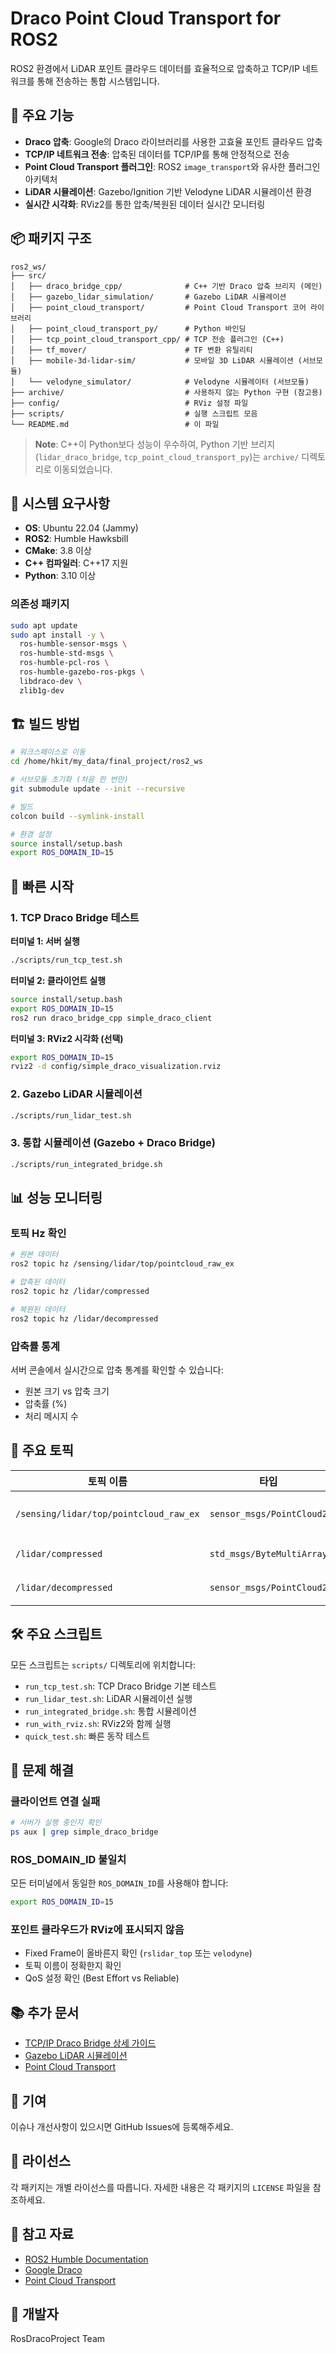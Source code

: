 # Draco Point Cloud Transport for ROS2

ROS2 환경에서 LiDAR 포인트 클라우드 데이터를 효율적으로 압축하고 TCP/IP 네트워크를 통해 전송하는 통합 시스템입니다.

## 🚀 주요 기능

- **Draco 압축**: Google의 Draco 라이브러리를 사용한 고효율 포인트 클라우드 압축
- **TCP/IP 네트워크 전송**: 압축된 데이터를 TCP/IP를 통해 안정적으로 전송
- **Point Cloud Transport 플러그인**: ROS2 `image_transport`와 유사한 플러그인 아키텍처
- **LiDAR 시뮬레이션**: Gazebo/Ignition 기반 Velodyne LiDAR 시뮬레이션 환경
- **실시간 시각화**: RViz2를 통한 압축/복원된 데이터 실시간 모니터링

## 📦 패키지 구조

```
ros2_ws/
├── src/
│   ├── draco_bridge_cpp/              # C++ 기반 Draco 압축 브리지 (메인)
│   ├── gazebo_lidar_simulation/       # Gazebo LiDAR 시뮬레이션
│   ├── point_cloud_transport/         # Point Cloud Transport 코어 라이브러리
│   ├── point_cloud_transport_py/      # Python 바인딩
│   ├── tcp_point_cloud_transport_cpp/ # TCP 전송 플러그인 (C++)
│   ├── tf_mover/                      # TF 변환 유틸리티
│   ├── mobile-3d-lidar-sim/           # 모바일 3D LiDAR 시뮬레이션 (서브모듈)
│   └── velodyne_simulator/            # Velodyne 시뮬레이터 (서브모듈)
├── archive/                           # 사용하지 않는 Python 구현 (참고용)
├── config/                            # RViz 설정 파일
├── scripts/                           # 실행 스크립트 모음
└── README.md                          # 이 파일
```

> **Note**: C++이 Python보다 성능이 우수하여, Python 기반 브리지(`lidar_draco_bridge`, `tcp_point_cloud_transport_py`)는 `archive/` 디렉토리로 이동되었습니다.

## 🔧 시스템 요구사항

- **OS**: Ubuntu 22.04 (Jammy)
- **ROS2**: Humble Hawksbill
- **CMake**: 3.8 이상
- **C++ 컴파일러**: C++17 지원
- **Python**: 3.10 이상

### 의존성 패키지

```bash
sudo apt update
sudo apt install -y \
  ros-humble-sensor-msgs \
  ros-humble-std-msgs \
  ros-humble-pcl-ros \
  ros-humble-gazebo-ros-pkgs \
  libdraco-dev \
  zlib1g-dev
```

## 🏗️ 빌드 방법

```bash
# 워크스페이스로 이동
cd /home/hkit/my_data/final_project/ros2_ws

# 서브모듈 초기화 (처음 한 번만)
git submodule update --init --recursive

# 빌드
colcon build --symlink-install

# 환경 설정
source install/setup.bash
export ROS_DOMAIN_ID=15
```

## 🎯 빠른 시작

### 1. TCP Draco Bridge 테스트

**터미널 1: 서버 실행**
```bash
./scripts/run_tcp_test.sh
```

**터미널 2: 클라이언트 실행**
```bash
source install/setup.bash
export ROS_DOMAIN_ID=15
ros2 run draco_bridge_cpp simple_draco_client
```

**터미널 3: RViz2 시각화 (선택)**
```bash
export ROS_DOMAIN_ID=15
rviz2 -d config/simple_draco_visualization.rviz
```

### 2. Gazebo LiDAR 시뮬레이션

```bash
./scripts/run_lidar_test.sh
```

### 3. 통합 시뮬레이션 (Gazebo + Draco Bridge)

```bash
./scripts/run_integrated_bridge.sh
```

## 📊 성능 모니터링

### 토픽 Hz 확인
```bash
# 원본 데이터
ros2 topic hz /sensing/lidar/top/pointcloud_raw_ex

# 압축된 데이터
ros2 topic hz /lidar/compressed

# 복원된 데이터
ros2 topic hz /lidar/decompressed
```

### 압축률 통계
서버 콘솔에서 실시간으로 압축 통계를 확인할 수 있습니다:
- 원본 크기 vs 압축 크기
- 압축률 (%)
- 처리 메시지 수

## 🔌 주요 토픽

| 토픽 이름 | 타입 | 설명 |
|----------|------|------|
| `/sensing/lidar/top/pointcloud_raw_ex` | `sensor_msgs/PointCloud2` | 원본 LiDAR 데이터 |
| `/lidar/compressed` | `std_msgs/ByteMultiArray` | 압축된 데이터 |
| `/lidar/decompressed` | `sensor_msgs/PointCloud2` | 복원된 데이터 |

## 🛠️ 주요 스크립트

모든 스크립트는 `scripts/` 디렉토리에 위치합니다:

- `run_tcp_test.sh`: TCP Draco Bridge 기본 테스트
- `run_lidar_test.sh`: LiDAR 시뮬레이션 실행
- `run_integrated_bridge.sh`: 통합 시뮬레이션
- `run_with_rviz.sh`: RViz2와 함께 실행
- `quick_test.sh`: 빠른 동작 테스트

## 🐛 문제 해결

### 클라이언트 연결 실패
```bash
# 서버가 실행 중인지 확인
ps aux | grep simple_draco_bridge
```

### ROS_DOMAIN_ID 불일치
모든 터미널에서 동일한 `ROS_DOMAIN_ID`를 사용해야 합니다:
```bash
export ROS_DOMAIN_ID=15
```

### 포인트 클라우드가 RViz에 표시되지 않음
- Fixed Frame이 올바른지 확인 (`rslidar_top` 또는 `velodyne`)
- 토픽 이름이 정확한지 확인
- QoS 설정 확인 (Best Effort vs Reliable)

## 📚 추가 문서

- [TCP/IP Draco Bridge 상세 가이드](README_TCP_DRACO_BRIDGE.md)
- [Gazebo LiDAR 시뮬레이션](src/gazebo_lidar_simulation/README.md)
- [Point Cloud Transport](src/point_cloud_transport/doc/index.rst)

## 🤝 기여

이슈나 개선사항이 있으시면 GitHub Issues에 등록해주세요.

## 📄 라이선스

각 패키지는 개별 라이선스를 따릅니다. 자세한 내용은 각 패키지의 `LICENSE` 파일을 참조하세요.

## 🔗 참고 자료

- [ROS2 Humble Documentation](https://docs.ros.org/en/humble/)
- [Google Draco](https://github.com/google/draco)
- [Point Cloud Transport](https://github.com/ros-perception/point_cloud_transport)

## 👥 개발자

RosDracoProject Team

